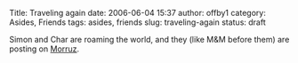Title: Traveling again
date: 2006-06-04 15:37
author: offby1
category: Asides, Friends
tags: asides, friends
slug: traveling-again
status: draft

Simon and Char are roaming the world, and they (like M&M before them) are posting on [Morruz](/morruz/).
